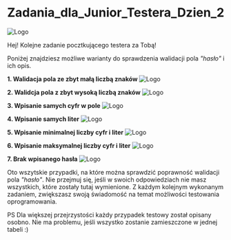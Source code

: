 # Zadania_dla_Junior_Testera_Dzien_2
<img alt="Logo" src="https://testuj.pl/wp-content/uploads/2018/07/testujpl_logo.png">



Hej! Kolejne zadanie pocztkującego testera za Tobą! 


Poniżej znajdziesz możliwe warianty do sprawdzenia walidacji pola *"hasło"* i ich opis.




**1. Walidacja pola ze zbyt małą liczbą znaków**
<img alt="Logo" src="https://testuj.pl/wp-content/uploads/2018/07/1.png">

**2. Walidcja pola z zbyt wysoką liczbą znaków**
<img alt="Logo" src="https://testuj.pl/wp-content/uploads/2018/07/2.png">

**3. Wpisanie samych cyfr w pole**
<img alt="Logo" src="https://testuj.pl/wp-content/uploads/2018/07/3.png">

**4. Wpisanie samych liter**
<img alt="Logo" src="https://testuj.pl/wp-content/uploads/2018/07/4.png">

**5. Wpisanie minimalnej liczby cyfr i liter**
<img alt="Logo" src="https://testuj.pl/wp-content/uploads/2018/07/5.png">

**6. Wpisanie maksymalnej liczby cyfr i liter**
<img alt="Logo" src="https://testuj.pl/wp-content/uploads/2018/07/6.png">

**7. Brak wpisanego hasła**
<img alt="Logo" src="https://testuj.pl/wp-content/uploads/2018/07/7.png">

Oto wszytskie przypadki, na które można sprawdzić poprawność walidacji pola *"hasło"*. Nie przejmuj się, jeśli w swoich odpowiedziach nie masz wszystkich, które zostały tutaj wymienione. Z każdym kolejnym wykonanym zadaniem, zwiększasz swoją świadomość na temat możliwości testowania oprogramowania.

PS Dla większej przejrzystości każdy przypadek testowy został opisany osobno. Nie ma problemu, jeśli wszystko zostanie zamieszczone w jednej tabeli :)
